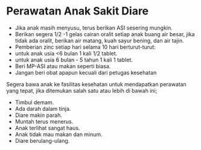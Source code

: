 # Perawatan Anak Sakit Diare

- Jika anak masih menyusu, terus berikan ASI sesering mungkin.
- Berikan segera 1/2 -1 gelas cairan oralit setiap anak buang air besar, jika tidak ada oralit, berikan air matang, kuah sayur bening, dan air tajin.
- Pemberian zinc setiap hari selama 10 hari berturut-turut:
- untuk anak usia <6 bulan 1 kali 1/2 tablet.
- untuk anak usia 6 bulan - 5 tahun 1 kali 1 tablet.
-  Beri MP-ASI atau makan seperti biasa.
-  Jangan beri obat apapun kecuali dari petugas kesehatan

Segera bawa anak ke fasilitas kesehatan untuk mendapatkan perawatan yang tepat, jika ditemukan salah satu atau lebih di bawah ini;
- Timbul demam.
- Ada darah dalam tinja.
- Diare makin parah.
- Muntah terus menerus.
- Anak terlihat sangat haus.
- Anak tidak mau makan dan minum. 
- Diare berulang-ulang.
